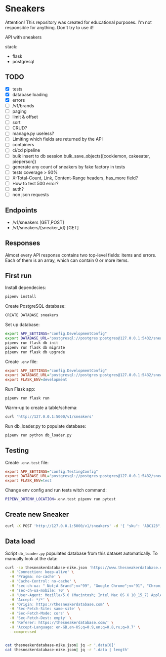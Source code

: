 # Sneakers

Attention! This repository was created for educational purposes. I'm not responsible for anything. Don't try to use it!

API with sneakers

stack:
- flask
- postgresql

## TODO

- [x] tests
- [x] database loading
- [x] errors
- [ ] /v1/brands
- [ ] paging
- [ ] limit & offset
- [ ] sort
- [ ] CRUD?
- [ ] manage.py useless?
- [ ] Limiting which fields are returned by the API
- [ ] containers
- [ ] ci/cd pipeline
- [ ] bulk insert to db session.bulk_save_objects([cookiemon, cakeeater, pieperson])
- [ ] generate any count of sneakers by fake factory in tests
- [ ] tests coverage > 90%
- [ ] X-Total-Count, Link, Content-Range headers, has_more field?
- [ ] How to test 500 error?
- [ ] auth?
- [ ] non json requests

## Endpoints

- /v1/sneakers [GET,POST]
- /v1/sneakers/{sneaker_id} [GET]

## Responses

Almost every API response contains two top-level fields: items and errors. Each of them is an array, which can contain 0 or more items.

## First run

Install dependecies:

```Bash
pipenv install
```

Create PostgreSQL database:

```Bash
CREATE DATABASE sneakers
```

Set up database:

```Bash
export APP_SETTINGS="config.DevelopmentConfig"
export DATABASE_URL="postgresql://postgres:postgres@127.0.0.1:5432/sneakers"
pipenv run flask db init
pipenv run flask db migrate
pipenv run flask db upgrade
```

Create `.env` file:

```Ini
export APP_SETTINGS="config.DevelopmentConfig"
export DATABASE_URL="postgresql://postgres:postgres@127.0.0.1:5432/sneakers"
export FLASK_ENV=development
```

Run Flask app:

```Bash
pipenv run flask run
```

Warm-up to create a table/schema:

```Bash
curl 'http://127.0.0.1:5000/v1/sneakers'
```

Run db_loader.py to populate database:

```Bash
pipenv run python db_loader.py
```

## Testing

Create `.env.test` file:

```Ini
export APP_SETTINGS="config.TestingConfig"
export DATABASE_URL="postgresql://postgres:postgres@127.0.0.1:5432/sneakers-test"
export FLASK_ENV=test
```

Change env config and run tests witch command:

```Bash
PIPENV_DOTENV_LOCATION=.env.test pipenv run pytest
```

## Create new Sneaker

```Bash
curl -X POST 'http://127.0.0.1:5000/v1/sneakers' -d '{ "sku": "ABC123", "brand": "Nike", "name": "Nike Super Waffle", "colorway": "White", "gender": "men", "release_year": 2099, "release_date": "2099-01-01", "retail_price": 100, "estimated_market_value": 0, "story": "", "image": { "original": "none at the moment", "small":"none at the moment", "thumbnail": "none at the moment" }, "links": { "stockx": "none at the moment", "goat": "none at the moment", "flight_club": "none at the moment" } }' -H 'Content-Type: application/json'
```

## Data load

Script `db_loader.py` populates database from this dataset automatically. To manually look at the data:

```Bash
curl -so thesneakerdatabase-nike.json 'https://www.thesneakerdatabase.com/api/getData?brand=Nike' \
  -H 'Connection: keep-alive' \
  -H 'Pragma: no-cache' \
  -H 'Cache-Control: no-cache' \
  -H 'sec-ch-ua: " Not;A Brand";v="99", "Google Chrome";v="91", "Chromium";v="91"' \
  -H 'sec-ch-ua-mobile: ?0' \
  -H 'User-Agent: Mozilla/5.0 (Macintosh; Intel Mac OS X 10_15_7) AppleWebKit/537.36 (KHTML, like Gecko) Chrome/91.0.4472.114 Safari/537.36' \
  -H 'Accept: */*' \
  -H 'Origin: https://thesneakerdatabase.com' \
  -H 'Sec-Fetch-Site: same-site' \
  -H 'Sec-Fetch-Mode: cors' \
  -H 'Sec-Fetch-Dest: empty' \
  -H 'Referer: https://thesneakerdatabase.com/' \
  -H 'Accept-Language: en-GB,en-US;q=0.9,en;q=0.8,ru;q=0.7' \
  --compressed


cat thesneakerdatabase-nike.json| jq -r '.data[0]'
cat thesneakerdatabase-nike.json| jq -r '.data | length'
```
